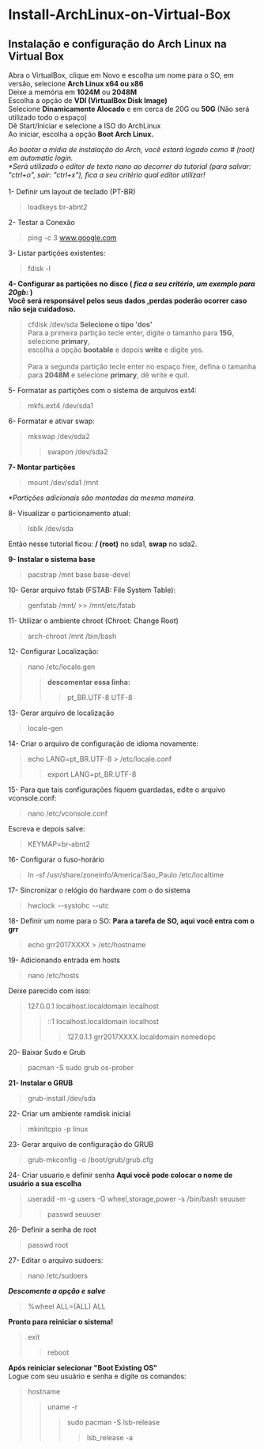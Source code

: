 # Install-ArchLinux-on-Virtual-Box
## Instalação e configuração do Arch Linux na Virtual Box

Abra o VirtualBox, clique em Novo e escolha um nome para o SO, em versão, selecione **Arch Linux x64 ou x86**<br>
Deixe a memória em **1024M** ou **2048M**<br>
Escolha a opção de **VDI (VirtualBox Disk Image)**<br>
Selecione **Dinamicamente Alocado** e em cerca de 20G ou **50G** (Não será utilizado todo o espaço)<br>
Dê Start/Iniciar e selecione a ISO do ArchLinux<br>
Ao iniciar, escolha a opção **Boot Arch Linux.**

 _Ao bootar a mídia de instalação do Arch, você estará logado como # (root) em automatic login._<br>
 _*Será utilizado o editor de texto nano ao decorrer do tutorial (para salvar: "ctrl+o", sair: "ctrl+x"), fica a seu critério qual editor utilizar!_<br><br>
1- Definir um layout de teclado (PT-BR)
> loadkeys br-abnt2 

2- Testar a Conexão
> ping -c 3 www.google.com

3- Listar partições existentes:
> fdisk -l

**4- Configurar as partições no disco ( _fica a seu critério, um exemplo para 20gb:_ )**<br>
**Você será responsável pelos seus dados ,perdas poderão ocorrer caso não seja cuidadoso.**<br>
> cfdisk /dev/sda 
**Selecione o tipo 'dos'**<br>
Para a primeira partição tecle enter, digite o tamanho para **15G**,<br> selecione **primary**,<br> escolha a opção **bootable** e depois **write** e digite yes. <br><br>
Para a segunda partição tecle enter no espaço free, defina o tamanha para **2048M** e selecione **primary**, dê write e quit.<br>

5- Formatar as partições com o sistema de arquivos ext4:<br>
> mkfs.ext4 /dev/sda1

6- Formatar e ativar swap:
>mkswap /dev/sda2
>>swapon /dev/sda2

**7- Montar partições** 
> mount /dev/sda1 /mnt

_*Partições adicionais são montadas da mesma maneira._

8- Visualizar o particionamento atual:
>lsblk /dev/sda

Então nesse tutorial ficou: **/ (root)** no sda1, **swap** no sda2.<br>

**9- Instalar o sistema base**
>pacstrap /mnt base base-devel
 
10- Gerar arquivo fstab (FSTAB: File System Table):
>genfstab /mnt/ >> /mnt/etc/fstab

11- Utilizar o ambiente chroot (Chroot: Change Root)
> arch-chroot /mnt /bin/bash

12- Configurar Localização:
> nano /etc/locale.gen
>>**descomentar essa linha:**
>>> pt_BR.UTF-8 UTF-8

13- Gerar arquivo de localização
>locale-gen

14- Criar o arquivo de configuração de idioma novamente:
>echo LANG=pt_BR.UTF-8 > /etc/locale.conf
>>export LANG=pt_BR.UTF-8

15- Para que tais configurações fiquem guardadas, edite o arquivo vconsole.conf:
>nano /etc/vconsole.conf

Escreva e depois salve:
>KEYMAP=br-abnt2

16- Configurar o fuso-horário
>ln -sf /usr/share/zoneinfo/America/Sao_Paulo /etc/localtime

17- Sincronizar o relógio do hardware com o do sistema
>hwclock  --systohc  --utc

18- Definir um nome para o SO:
**Para a tarefa de SO, aqui você entra com o grr**<br>
> echo grr2017XXXX > /etc/hostname

19- Adicionando entrada em hosts
>nano /etc/hosts

Deixe parecido com isso:
>127.0.0.1 localhost.localdomain localhost
>>::1 localhost.localdomain localhost
>>>127.0.1.1 grr2017XXXX.localdomain nomedopc

20- Baixar Sudo e Grub
> pacman -S sudo grub os-prober

**21- Instalar o GRUB**
>grub-install /dev/sda

22- Criar um ambiente ramdisk inicial
> mkinitcpio -p linux

23- Gerar arquivo de configuração do GRUB
> grub-mkconfig -o /boot/grub/grub.cfg

24- Criar usuario e definir senha
**Aqui você pode colocar o nome de usuário a sua escolha**
>useradd -m -g users -G wheel,storage,power -s /bin/bash seuuser 
>>passwd seuuser

26- Definir a senha de root
>passwd root

27- Editar o arquivo sudoers:
>nano /etc/sudoers

_**Descomente a opção e salve**_
> %wheel ALL=(ALL) ALL

**Pronto para reiniciar o sistema!**
>exit
>>reboot

**Após reiniciar selecionar "Boot Existing OS"**<br>
Logue com seu usuário e senha e digite os comandos:<br>
>hostname
>>uname -r
>>>sudo pacman -S lsb-release
>>>>lsb_release -a
